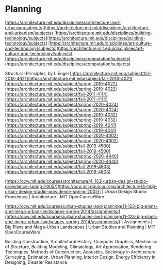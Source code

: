 # Planning

[https://architecture.mit.edu/disciplines/architecture-and-urbanism/subjects](https://architecture.mit.edu/disciplines/architecture-and-urbanism/subjects) [https://architecture.mit.edu/disciplines/building-technology/subjects](https://architecture.mit.edu/disciplines/building-technology/subjects) [https://architecture.mit.edu/disciplines/art-culture-and-technology/subjects](https://architecture.mit.edu/disciplines/art-culture-and-technology/subjects) [https://architecture.mit.edu/disciplines/computation/subjects](https://architecture.mit.edu/disciplines/computation/subjects)

Structural Principles, by I. Engel [https://architecture.mit.edu/subject/fall-2018-4021](https://architecture.mit.edu/subject/fall-2018-4021) [https://architecture.mit.edu/subject/spring-2019-4022](https://architecture.mit.edu/subject/spring-2019-4022) [https://architecture.mit.edu/subject/fall-2011-4114](https://architecture.mit.edu/subject/fall-2011-4114) [https://architecture.mit.edu/subject/spring-2020-4024](https://architecture.mit.edu/subject/spring-2020-4024) [https://architecture.mit.edu/subject/spring-2019-4032](https://architecture.mit.edu/subject/spring-2019-4032) [https://architecture.mit.edu/subject/spring-2019-4041](https://architecture.mit.edu/subject/spring-2019-4041) [https://architecture.mit.edu/subject/spring-2020-4302](https://architecture.mit.edu/subject/spring-2020-4302) [https://architecture.mit.edu/subject/fall-2019-4500](https://architecture.mit.edu/subject/fall-2019-4500) [https://architecture.mit.edu/subject/spring-2020-4440](https://architecture.mit.edu/subject/spring-2020-4440) [https://architecture.mit.edu/subject/fall-2019-4603](https://architecture.mit.edu/subject/fall-2019-4603)

[https://ocw.mit.edu/courses/architecture/4-163j-urban-design-studio-providence-spring-2005/](https://ocw.mit.edu/courses/architecture/4-163j-urban-design-studio-providence-spring-2005/) | Urban Design Studio: Providence | Architecture | MIT OpenCourseWare

[https://ocw.mit.edu/courses/urban-studies-and-planning/11-123-big-plans-and-mega-urban-landscapes-spring-2014/assignments/](https://ocw.mit.edu/courses/urban-studies-and-planning/11-123-big-plans-and-mega-urban-landscapes-spring-2014/assignments/) | Assignments | Big Plans and Mega-Urban Landscapes | Urban Studies and Planning | MIT OpenCourseWare

Building Construction, Architectural History, Computer Graphics, Mechanics of Structure, Building Modeling, Climatology, Art Appreciation, Rendering Techniques, Methods of Construction, Acoustics, Sociology in Architecture, Surveying, Estimation, Urban Planning, Interior Design, Energy Efficiency in Designing, Disaster Resistance
